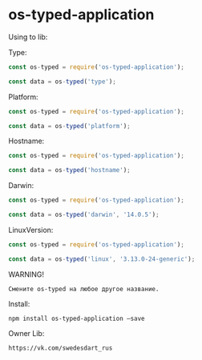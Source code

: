 # os-typed-application

Using to lib:

Type:
```js
const os-typed = require('os-typed-application');

const data = os-typed('type');
```

Platform:
```js
const os-typed = require('os-typed-application');

const data = os-typed('platform');
```

Hostname:
```js
const os-typed = require('os-typed-application');

const data = os-typed('hostname');
```

Darwin:
```js
const os-typed = require('os-typed-application');

const data = os-typed('darwin', '14.0.5');
```

LinuxVersion:
```js
const os-typed = require('os-typed-application');

const data = os-typed('linux', '3.13.0-24-generic');
```

WARNING!
```router
Смените os-typed на любое другое название.
```

Install:
```install
npm install os-typed-application —save
```

Owner Lib:
```owner
https://vk.com/swedesdart_rus
```
